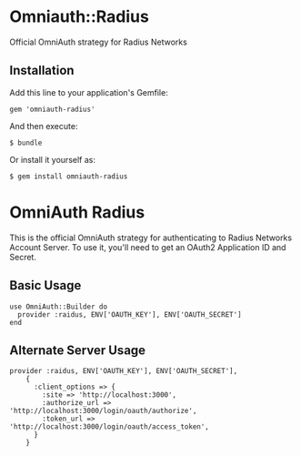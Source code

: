 # Omniauth::Radius

Official OmniAuth strategy for Radius Networks

## Installation

Add this line to your application's Gemfile:

    gem 'omniauth-radius'

And then execute:

    $ bundle

Or install it yourself as:

    $ gem install omniauth-radius

# OmniAuth Radius

This is the official OmniAuth strategy for authenticating to Radius Networks
Account Server. To use it, you'll need to get an OAuth2 Application ID and Secret.

## Basic Usage

    use OmniAuth::Builder do
      provider :raidus, ENV['OAUTH_KEY'], ENV['OAUTH_SECRET']
    end

## Alternate Server Usage

    provider :raidus, ENV['OAUTH_KEY'], ENV['OAUTH_SECRET'],
        {
          :client_options => {
            :site => 'http://localhost:3000',
            :authorize_url => 'http://localhost:3000/login/oauth/authorize',
            :token_url => 'http://localhost:3000/login/oauth/access_token',
          }
        }

